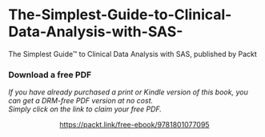 # The-Simplest-Guide-to-Clinical-Data-Analysis-with-SAS-
The Simplest Guide™ to Clinical Data Analysis with SAS, published by Packt
### Download a free PDF

 <i>If you have already purchased a print or Kindle version of this book, you can get a DRM-free PDF version at no cost.<br>Simply click on the link to claim your free PDF.</i>
<p align="center"> <a href="https://packt.link/free-ebook/9781801077095">https://packt.link/free-ebook/9781801077095 </a> </p>